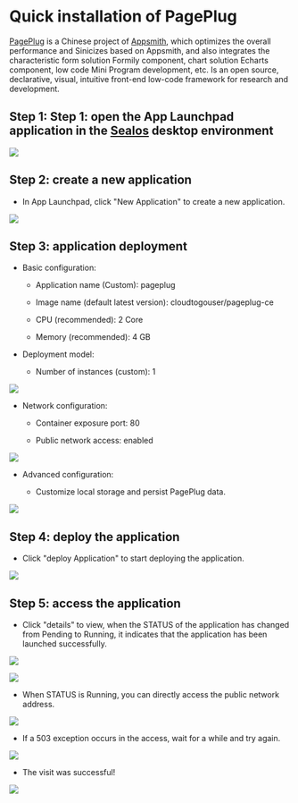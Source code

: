 # Quick installation of PagePlug

[PagePlug](https://github.com/cloudtogo/pageplug) is a Chinese project of [Appsmith](https://github.com/appsmithorg/appsmith), which optimizes the overall performance and Sinicizes based on Appsmith, and also integrates the characteristic form solution Formily component, chart solution Echarts component, low code Mini Program development, etc.
Is an open source, declarative, visual, intuitive front-end low-code framework for research and development.

## Step 1: Step 1: open the App Launchpad application in the [Sealos](https://cloud.sealos.io) desktop environment

![](../images/pageplug-1.png)

## Step 2: create a new application

- In App Launchpad, click "New Application" to create a new application.

![](../images/pageplug-2.png)

## Step 3: application deployment

- Basic configuration:
  
  - Application name (Custom): pageplug
  
  - Image name (default latest version): cloudtogouser/pageplug-ce
  
  - CPU (recommended): 2 Core
  
  - Memory (recommended): 4 GB

- Deployment model:
  
  - Number of instances (custom): 1

![](../images/pageplug-3.png)

- Network configuration:
  
  - Container exposure port: 80
  
  - Public network access: enabled

![](../images/pageplug-4.png)

- Advanced configuration:
  
  - Customize local storage and persist PagePlug data.

![](../images/pageplug-5.png)

## Step 4: deploy the application

- Click "deploy Application" to start deploying the application.

![](../images/pageplug-6.png)

## Step 5: access the application

- Click "details" to view, when the STATUS of the application has changed from Pending to Running, it indicates that the application has been launched successfully.

![](../images/pageplug-7.png)

![](../images/pageplug-8.png)

- When STATUS is Running, you can directly access the public network address.

![](../images/pageplug-9.png)

- If a 503 exception occurs in the access, wait for a while and try again.

![](../images/pageplug-10.png)

- The visit was successful!

![](../images/pageplug-11.png)
